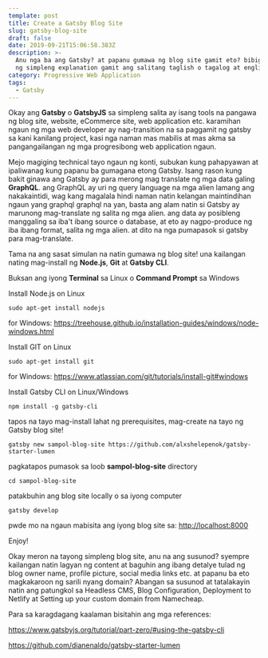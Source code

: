 ```yaml
---
template: post
title: Create a Gatsby Blog Site
slug: gatsby-blog-site
draft: false
date: 2019-09-21T15:06:58.383Z
description: >-
  Anu nga ba ang Gatsby? at papanu gumawa ng blog site gamit eto? bibigyan natin
  ng simpleng explanation gamit ang salitang taglish o tagalog at english.
category: Progressive Web Application
tags:
  - Gatsby
---
```

Okay ang **Gatsby** o **GatsbyJS** sa simpleng salita ay isang tools na pangawa ng blog site, website, eCommerce site, web application etc. karamihan ngaun ng mga web developer ay nag-transition na sa paggamit ng gatsby sa kani kanilang project, kasi nga naman mas mabilis at mas akma sa pangangailangan ng mga progresibong web application ngaun.

Mejo magiging technical tayo ngaun ng konti, subukan kung pahapyawan at ipaliwanag kung papanu ba gumagana etong Gatsby. Isang rason kung bakit ginawa ang Gatsby ay para merong mag translate ng mga data galing **GraphQL**. ang GraphQL ay uri ng query language na mga alien lamang ang nakakaintidi, wag kang magalala hindi naman natin kelangan maintindihan ngaun yang graphql graphql na yan, basta ang alam natin si Gatsby ay marunong mag-translate ng salita ng mga alien. ang data ay posibleng manggaling sa iba't ibang source o database, at eto ay nagpo-produce ng iba ibang format, salita ng mga alien. at dito na nga pumapasok si gatsby para mag-translate.

Tama na ang sasat simulan na natin gumawa ng blog site! una kailangan nating mag-install ng **Node.js**, **Git** at **Gatsby CLI**. 

Buksan ang iyong **Terminal** sa Linux o **Command Prompt** sa Windows

Install Node.js on Linux

```
sudo apt-get install nodejs
```

for Windows:  <https://treehouse.github.io/installation-guides/windows/node-windows.html>

Install GIT on Linux 

```
sudo apt-get install git
```

for Windows:  <https://www.atlassian.com/git/tutorials/install-git#windows>

Install Gatsby CLI on Linux/Windows

```
npm install -g gatsby-cli
```

tapos na tayo mag-install lahat ng prerequisites, mag-create na tayo ng Gatsby blog site!

```
gatsby new sampol-blog-site https://github.com/alxshelepenok/gatsby-starter-lumen 
```

pagkatapos pumasok sa loob **sampol-blog-site** directory

```
cd sampol-blog-site
```

patakbuhin ang blog site locally o sa iyong computer

```
gatsby develop
```

pwde mo na ngaun mabisita ang iyong blog site sa: [http://localhost:8000](http://localhost:8000/)

Enjoy!



Okay meron na tayong simpleng blog site, anu na ang susunod? syempre kailangan natin lagyan ng content at baguhin ang ibang detalye tulad ng blog owner name, profile picture, social media links etc. at papanu ba eto magkakaroon ng sarili nyang domain? Abangan sa susunod at tatalakayin natin ang patungkol sa Headless CMS, Blog Configuration, Deployment to Netlify at Setting up your custom domain from Namecheap.



Para sa karagdagang kaalaman bisitahin ang mga references: 

<https://www.gatsbyjs.org/tutorial/part-zero/#using-the-gatsby-cli>

<https://github.com/dianenaldo/gatsby-starter-lumen>

